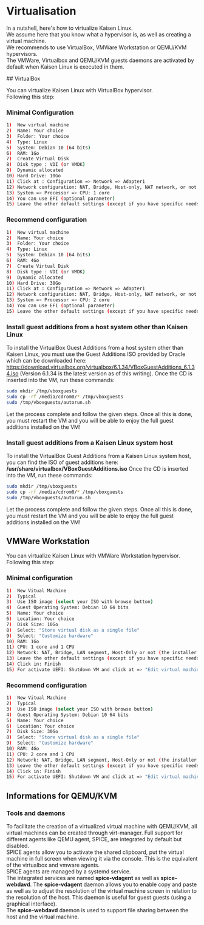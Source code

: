 # Virtualisation

In a nutshell, here's how to virtualize Kaisen Linux.  
We assume here that you know what a hypervisor is, as well as creating a virtual machine.  
We recommends to use VirtualBox, VMWare Workstation or QEMU/KVM hypervisors.  
The VMWare, Virtualbox and QEMU/KVM guests daemons are activated by default when Kaisen Linux is executed in them.  

## VirtualBox

You can virtualize Kaisen Linux with VirtualBox hypervisor.  
Following this step:

### Minimal Configuration

```bash
1)  New virtual machine
2)  Name: Your choice
3)  Folder: Your choice
4)  Type: Linux
5)  System: Debian 10 (64 bits)
6)  RAM: 1Go
7)  Create Virtual Disk
8)  Disk type : VDI (or VMDK)
9)  Dynamic allocated
10) Hard Drive: 10Go
11) Click at : Configuration => Network => Adapter1
12) Network configuration: NAT, Bridge, Host-only, NAT network, or not (the installer not using network and all tools are included) (optional parameter)
13) System => Processor => CPU: 1 core
14) You can use EFI (optional parameter)
15) Leave the other default settings (except if you have specific needs)
```

### Recommend configuration

```bash
1)  New virtual machine
2)  Name: Your choice
3)  Folder: Your choice
4)  Type: Linux
5)  System: Debian 10 (64 bits)
6)  RAM: 4Go
7)  Create Virtual Disk
8)  Disk type : VDI (or VMDK)
9)  Dynamic allocated
10) Hard Drive: 30Go
11) Click at : Configuration => Network => Adapter1
12) Network configuration: NAT, Bridge, Host-only, NAT network, or not (the installer not using network and all tools are included) (optional parameter)
13) System => Processor => CPU: 2 core
14) You can use EFI (optional parameter)
15) Leave the other default settings (except if you have specific needs)
```

### Install guest additions from a host system other than Kaisen Linux

To install the VirtualBox Guest Additions from a host system other than Kaisen Linux, you must use the Guest Additions ISO provided by Oracle which can be downloaded here: https://download.virtualbox.org/virtualbox/6.1.34/VBoxGuestAdditions_6.1.34.iso (Version 6.1.34 is the latest version as of this writing).
Once the CD is inserted into the VM, run these commands:
```bash
sudo mkdir /tmp/vboxguests
sudo cp -rf /media/cdrom0/* /tmp/vboxguests
sudo /tmp/vboxguests/autorun.sh
```
Let the process complete and follow the given steps.
Once all this is done, you must restart the VM and you will be able to enjoy the full guest additions installed on the VM!

### Install guest additions from a Kaisen Linux system host

To install the VirtualBox Guest Additions from a Kaisen Linux system host, you can find the ISO of guest additions here: **/usr/share/virtualbox/VBoxGuestAdditions.iso**
Once the CD is inserted into the VM, run these commands:
```bash
sudo mkdir /tmp/vboxguests
sudo cp -rf /media/cdrom0/* /tmp/vboxguests
sudo /tmp/vboxguests/autorun.sh
```
Let the process complete and follow the given steps.
Once all this is done, you must restart the VM and you will be able to enjoy the full guest additions installed on the VM!

## VMWare Workstation

You can virtualize Kaisen Linux with VMWare Workstation hypervisor.
Following this step:

### Minimal configuration

```bash
1)  New Vitual Machine
2)  Typical
3)  Use ISO image (select your ISO with browse button)
4)  Guest Operating System: Debian 10 64 bits
5)  Name: Your choice
6)  Location: Your choice
7)  Disk Size: 10Go
8)  Select: "Store virtual disk as a single file"
9)  Select: "Customize hardware"
10) RAM: 1Go
11) CPU: 1 core and 1 CPU
12) Network: NAT, Bridge, LAN segment, Host-Only or not (the installer not using network and all tools are included) (optional parameter)
13) Leave the other default settings (except if you have specific needs)
14) Click in: Finish
15) For activate UEFI: Shutdown VM and click at => "Edit virtual machine settings" => Options => Advanced => UEFI
```

### Recommend configuration

```bash
1)  New Vitual Machine
2)  Typical
3)  Use ISO image (select your ISO with browse button)
4)  Guest Operating System: Debian 10 64 bits
5)  Name: Your choice
6)  Location: Your choice
7)  Disk Size: 30Go
8)  Select: "Store virtual disk as a single file"
9)  Select: "Customize hardware"
10) RAM: 4Go
11) CPU: 2 core and 1 CPU
12) Network: NAT, Bridge, LAN segment, Host-Only or not (the installer not using network and all tools are included) (optional parameter)
13) Leave the other default settings (except if you have specific needs)
14) Click in: Finish
15) For activate UEFI: Shutdown VM and click at => "Edit virtual machine settings" => Options => Advanced => UEFI
```

## Informations for QEMU/KVM

### Tools and daemons

To facilitate the creation of a virtualized virtual machine with QEMU/KVM, all virtual machines can be created through virt-manager. Full support for different agents like QEMU agent, SPICE, are integrated by default but disabled.  
SPICE agents allow you to activate the shared clipboard, put the virtual machine in full screen when viewing it via the console. This is the equivalent of the virtualbox and vmware agents.  
SPICE agents are managed by a systemd service.  
The integrated services are named **spice-vdagent** as well as **spice-webdavd**.
The **spice-vdagent** daemon allows you to enable copy and paste as well as to adjust the resolution of the virtual machine screen in relation to the resolution of the host. This daemon is useful for guest guests (using a graphical interface).  
The **spice-webdavd** daemon is used to support file sharing between the host and the virtual machine.  
